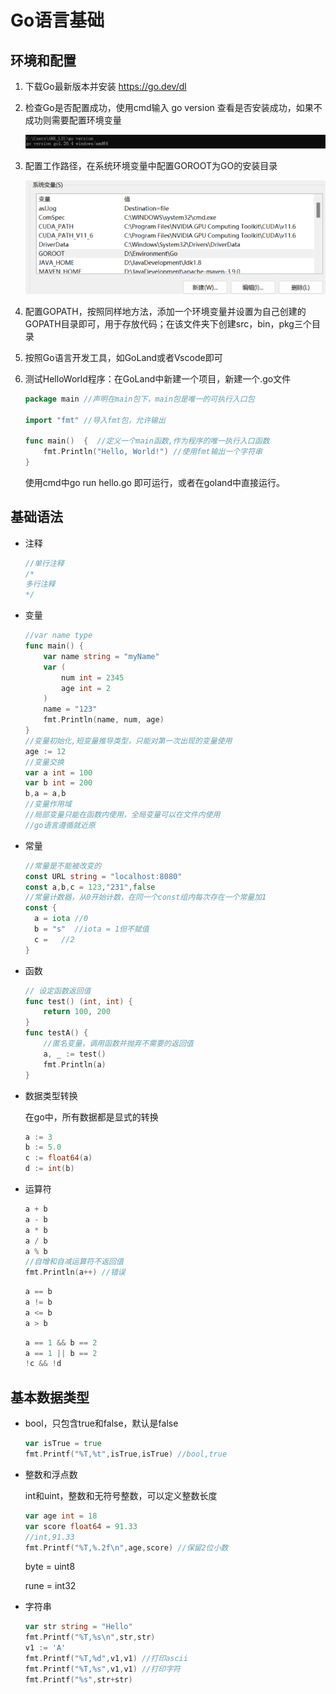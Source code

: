 # Go语言基础

## 环境和配置

1. 下载Go最新版本并安装 https://go.dev/dl

2. 检查Go是否配置成功，使用cmd输入 go version 查看是否安装成功，如果不成功则需要配置环境变量

	![image-20230509112919792](Go语言基础.assets/image-20230509112919792.png)

3. 配置工作路径，在系统环境变量中配置GOROOT为GO的安装目录

	![image-20230509113344857](Go语言基础.assets/image-20230509113344857.png)

4. 配置GOPATH，按照同样地方法，添加一个环境变量并设置为自己创建的GOPATH目录即可，用于存放代码；在该文件夹下创建src，bin，pkg三个目录

5. 按照Go语言开发工具，如GoLand或者Vscode即可

6. 测试HelloWorld程序：在GoLand中新建一个项目，新建一个.go文件

	```go
	package main //声明在main包下，main包是唯一的可执行入口包
	
	import "fmt" //导入fmt包，允许输出
	
	func main()  {  //定义一个main函数,作为程序的唯一执行入口函数
		fmt.Println("Hello, World!") //使用fmt输出一个字符串
	}
	
	```

	使用cmd中go run hello.go 即可运行，或者在goland中直接运行。

## 基础语法

- 注释

	```go
	//单行注释
	/*
	多行注释
	*/
	```

- 变量

	```go
	//var name type
	func main() {
		var name string = "myName"
		var (
			num int = 2345
			age int = 2
		)
		name = "123"
		fmt.Println(name, num, age)
	}
	//变量初始化,短变量推导类型，只能对第一次出现的变量使用
	age := 12
	//变量交换
	var a int = 100
	var b int = 200
	b,a = a,b
	//变量作用域
	//局部变量只能在函数内使用，全局变量可以在文件内使用
	//go语言遵循就近原
	```

- 常量

	```go
	//常量是不能被改变的
	const URL string = "localhost:8080"
	const a,b,c = 123,"231",false
	//常量计数器，从0开始计数，在同一个const组内每次存在一个常量加1
	const {
	  a = iota //0
	  b = "s"  //iota = 1但不赋值
	  c =   //2
	}
	```

- 函数

	```go
	// 设定函数返回值
	func test() (int, int) {
		return 100, 200
	}
	func testA() {
		//匿名变量，调用函数并抛弃不需要的返回值
		a, _ := test()
		fmt.Println(a)
	}
	```

- 数据类型转换

	在go中，所有数据都是显式的转换

	```go
	a := 3
	b := 5.0
	c := float64(a)
	d := int(b)
	```

- 运算符

	```go
	a + b
	a - b
	a * b
	a / b
	a % b
	//自增和自减运算符不返回值
	fmt.Println(a++) //错误
	```

	```go
	a == b
	a != b
	a <= b
	a > b
	```

	```go
	a == 1 && b == 2
	a == 1 || b == 2
	!c && !d
	```

	

## 基本数据类型

- bool，只包含true和false，默认是false

	```go
	var isTrue = true
	fmt.Printf("%T,%t",isTrue,isTrue) //bool,true
	```

- 整数和浮点数

	int和uint，整数和无符号整数，可以定义整数长度

	```go
	var age int = 18
	var score float64 = 91.33
	//int,91.33
	fmt.Printf("%T,%.2f\n",age,score) //保留2位小数
	```

	byte = uint8

	rune = int32

- 字符串

	```go
	var str string = "Hello"
	fmt.Printf("%T,%s\n",str,str)
	v1 := 'A'
	fmt.Printf("%T,%d",v1,v1) //打印ascii
	fmt.Printf("%T,%s",v1,v1) //打印字符
	fmt.Printf("%s",str+str)
	```

	





